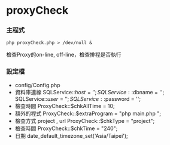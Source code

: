 proxyCheck
==========

### 主程式

`php proxyCheck.php > /dev/null &`

檢查Proxy的on-line, off-line，檢查排程是否執行

### 設定檔

* config/Config.php
* 資料庫連線 SQLService::$host = ''; SQLService::$dbname = ''; SQLService::$user = ''; SQLService::$password = '';
* 檢查時間
  ProxyCheck::$chkAllTime = 10;
* 額外的程式
  ProxyCheck::$extraProgram = "php main.php ";
* 檢查方式 project , url
  ProxyCheck::$chkType = "project";
* 檢查時間
  ProxyCheck::$chkTime = "240";
* 日期
  date_default_timezone_set('Asia/Taipei');



 

 
